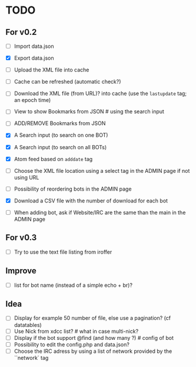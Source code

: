 # TODO

## For v0.2

 - [ ] Import data.json
 - [x] Export data.json
 - [ ] Upload the XML file into cache
 - [ ] Cache can be refreshed (automatic check?)
 - [ ] Download the XML file (from URL)? into cache (use the `lastupdate` tag; an epoch time)
 - [ ] View to show Bookmarks from JSON # using the search input
 - [ ] ADD/REMOVE Bookmarks from JSON
 - [x] A Search input (to search on one BOT)
 - [x] A Search input (to search on all BOTs)
 - [x] Atom feed based on `adddate` tag
 - [ ] Choose the XML file location using a select tag in the ADMIN page if not using URL
 - [ ] Possibility of reordering bots in the ADMIN page
 - [x] Download a CSV file with the number of download for each bot
 - [ ] When adding bot, ask if Website/IRC are the same than the main in the ADMIN page


## For v0.3

 - [ ] Try to use the text file listing from iroffer


## Improve

 - [ ] list for bot name (instead of a simple echo + br)?


## Idea

 - [ ] Display for example 50 number of file, else use a pagination? (cf datatables)
 - [ ] Use Nick from xdcc list? # what in case multi-nick?
 - [ ] Display if the bot support @find (and how many ?) # config of bot
 - [ ] Possibility to edit the config.php and data.json?
 - [ ] Choose the IRC adress by using a list of network provided by the ``network` tag

